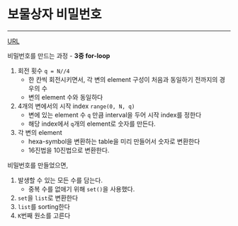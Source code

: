 # 보물상자 비밀번호
---

[URL](https://swexpertacademy.com/main/code/problem/problemDetail.do?contestProbId=AWXRUN9KfZ8DFAUo)

비밀번호를 만드는 과정 - **3중 for-loop**
1. 회전 횟수 `q = N//4`
    - 한 칸씩 회전시키면서, 각 변의 element 구성이 처음과 동일하기 전까지의 경우의 수
    - 변의 element 수와 동일하다 
2. 4개의 변에서의 시작 index `range(0, N, q)`
    - 변에 있는 element 수 `q` 만큼 interval을 두어 시작 index를 정한다
    - 해당 index에서 `q`개의 element로 숫자를 만든다.
3. 각 변의 element
    - hexa-symbol을 변환하는 table을 미리 만들어서 숫자로 변환한다
    - 16진법을 10진법으로 변환한다.

비밀번호를 만들었으면,
1. 발생할 수 있는 모든 수를 담는다. 
    - 중복 수를 없애기 위해 `set()`을 사용했다.
2. `set`을 `list`로 변환한다
3. `list`를 sorting한다
4. `K`번째 원소를 고른다